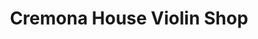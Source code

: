 ---
title: "Cremona House Violin Shop"
url: /bristol/cremona-house-violin-shop/
shop: musical instrument
---